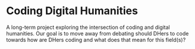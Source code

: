 # Coding Digital Humanities

A long-term project exploring the intersection of coding and digital humanities. Our goal is to move away from debating should DHers to code towards how are DHers coding and what does that mean for this field(s)?